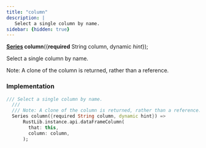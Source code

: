 ```yaml
---
title: "column"
description: |
   Select a single column by name.
sidebar: {hidden: true}
---
```

<span class="dart-code"><strong>[Series] column</strong>({<span class="nobr"><strong>required</strong> String column</span>, <span class="nobr">dynamic <i>hint</i></span>});</span>

 Select a single column by name.

 Note: A clone of the column is returned, rather than a reference.
### Implementation
```dart
/// Select a single column by name.
  ///
  /// Note: A clone of the column is returned, rather than a reference.
  Series column({required String column, dynamic hint}) =>
      RustLib.instance.api.dataFrameColumn(
        that: this,
        column: column,
      );
```

[Series]: /reference/classes/series